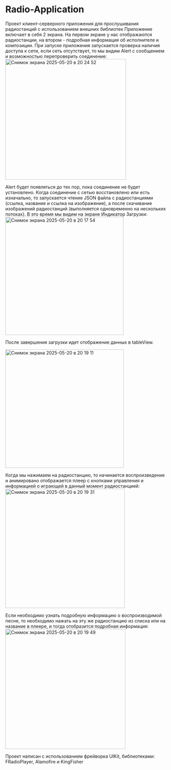 # Radio-Application
Проект клиент-серверного приложения для прослушивания радиостанций с использованием внешних библиотек 
Приложение включает в себя 2 экрана. На первом экране у нас отображаются радиостанции, на втором - подробная информация об исполнителе и композиции.
При запуске приложения запускается проверка наличия доступа к сети, если сеть отсутствует, то мы видим Alert с сообщением и возможностью перепроверить соединение:
<img width="377" alt="Снимок экрана 2025-05-20 в 20 24 52" src="https://github.com/user-attachments/assets/a1b7e836-87dd-48cb-9548-6d2ebf5fd87f" />

Alert будет появляться до тех пор, пока соединение не будет установлено.
Когда соединение с сетью восстановлено или есть изначально, то запускается чтение JSON файла с радиостанциями (ссылка, название и ссылка на изображение), а после скачивание изображений радиостанций (выполняется одновременно на нескольких потоках). В это время мы видим на экране Индикатор Загрузки:
<img width="369" alt="Снимок экрана 2025-05-20 в 20 17 54" src="https://github.com/user-attachments/assets/e5e8684e-4b8e-486f-a173-bb525433bc77" />

После завершения загрузки идет отображение данных в tableView.

<img width="370" alt="Снимок экрана 2025-05-20 в 20 19 11" src="https://github.com/user-attachments/assets/dc61dca8-822b-4e76-8637-730664c3f98c" />

Когда мы нажимаем на радиостанцию, то начинается воспроизведение и анимировано отображается плеер с кнопками управления и информацией о играющей в данный момент радиостанцией:
<img width="373" alt="Снимок экрана 2025-05-20 в 20 19 31" src="https://github.com/user-attachments/assets/018056c0-d18b-4965-a538-219e9ad1f27e" />

Если необходимо узнать подробную информацию о воспроизводимой песне, то необходимо нажать на эту же радиостанцию из списка или на название в плеере, и тогда отобразится подробная информация:
<img width="375" alt="Снимок экрана 2025-05-20 в 20 19 49" src="https://github.com/user-attachments/assets/951d2e09-648e-40a0-a8e9-1269c35cc993" />

Проект написан с использованием фрейворка UIKit, библиотеками: FRadioPlayer, Alamofire и KingFisher
